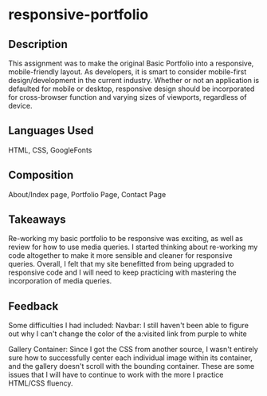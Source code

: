 # responsive-portfolio

## Description
This assignment was to make the original Basic Portfolio into a responsive, mobile-friendly layout. As developers, it is smart to consider mobile-first design/development in the current industry. Whether or not an application is defaulted for mobile or desktop, responsive design should be incorporated for cross-browser function and varying sizes of viewports, regardless of device.

## Languages Used
HTML, CSS, GoogleFonts

## Composition
About/Index page, Portfolio Page, Contact Page

## Takeaways
Re-working my basic portfolio to be responsive was exciting, as well as review for how to use media queries. I started thinking about re-working my code altogether to make it more sensible and cleaner for responsive queries. Overall, I felt that my site benefitted from being upgraded to responsive code and I will need to keep practicing with mastering the incorporation of media queries.

## Feedback
Some difficulties I had included:
Navbar: I still haven't been able to figure out why I can't change the color of the a:visited link from purple to white

Gallery Container: Since I got the CSS from another source, I wasn't entirely sure how to successfully center each individual image within its container, and the gallery doesn't scroll with the bounding container. These are some issues that I will have to continue to work with the more I practice HTML/CSS fluency. 